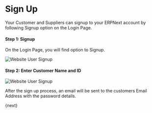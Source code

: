# Sign Up

Your Customer and Suppliers can signup to your ERPNext account by following Signup option on the Login Page.

#### Step 1: Signup

On the Login Page, you will find option to Signup.

<img class="screenshot" alt="Website User Signup" src="/docs/assets/img/website/website-login.png">

#### Step 2: Enter Customer Name and ID

<img class="screenshot" alt="Website User Signup" src="/docs/assets/img/website/website-signup-details.png">

After the sign up process, an email will be sent to the customers Email Address with the password details.

{next}
